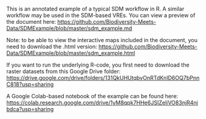 This is an annotated example of a typical SDM workflow in R. A similar workflow may be used in the SDM-based VREs. 
You can view a preview of the document here: https://github.com/Biodiversity-Meets-Data/SDMExample/blob/master/sdm_example.md

Note: to be able to view the interactive maps included in the document, you need to download the .html version: https://github.com/Biodiversity-Meets-Data/SDMExample/blob/master/sdm_example.html

If you want to run the underlying R-code, you first need to download the raster datasets from this Google Drive folder: https://drive.google.com/drive/folders/131QkUHUtqbvOnRTdKnlD6OQ7bPnnC818?usp=sharing

A Google Colab-based notebook of the example can be found here: https://colab.research.google.com/drive/1yM8qpk7HHe6JSIZeliVO83njR4njbdca?usp=sharing
